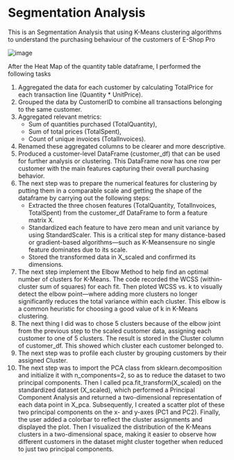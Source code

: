 # Segmentation Analysis
This is an Segmentation Analysis that using K-Means clustering algorithms to understand the purchasing behaviour of the customers of E-Shop Pro

![image](https://www.c5i.ai/wp-content/uploads/Approach-to-Segmentation-Analysis1-2.png)

After the Heat Map of the quantity table dataframe, I performed the following tasks
1. Aggregated the data for each customer by calculating TotalPrice for each transaction line (Quantity * UnitPrice).
2. Grouped the data by CustomerID to combine all transactions belonging to the same customer.
3. Aggregated relevant metrics:
    - Sum of quantities purchased (TotalQuantity),
    - Sum of total prices (TotalSpent),
    - Count of unique invoices (TotalInvoices).
4. Renamed these aggregated columns to be clearer and more descriptive.
5. Produced a customer-level DataFrame (customer_df) that can be used for further analysis or clustering. This DataFrame now has one row per customer with the main features capturing their overall purchasing behavior.
6. The next step was to prepare the numerical features for clustering by putting them in a comparable scale and getting the shape of the dataframe by carrying out the following steps:
    - Extracted the three chosen features (TotalQuantity, TotalInvoices, TotalSpent) from the customer_df DataFrame to form a feature matrix X.
    - Standardized each feature to have zero mean and unit variance by using StandardScaler. This is a critical step for many distance-based or gradient-based algorithms—such as K-Meansensure no single feature dominates due to its scale.
    - Stored the transformed data in X_scaled and confirmed its dimensions.
7. The next step implement the Elbow Method to help find an optimal number of clusters for K-Means. The code recorded the WCSS (within-cluster sum of squares) for each fit. Then ploted WCSS vs. k to  visually detect the elbow point—where adding more clusters no longer significantly reduces the total variance within each cluster. This elbow is a common heuristic for choosing a good value of k in K-Means clustering.
8. The next thing I did was to chose 5 clusters because of the elbow joint from the previous step to the scaled customer data, assigning each customer to one of 5 clusters. The result is stored in the Cluster column of customer_df. This showed which cluster each customer belonged to.
9. The next step was to profile each cluster by grouping customers by their assigned Cluster.
10. The next step was to import the PCA class from sklearn.decomposition and initialize it with n_components=2, so as to reduce the dataset to two principal components. Then I called pca.fit_transform(X_scaled) on the standardized dataset (X_scaled), which performed a Principal Component Analysis and returned a two-dimensional representation of each data point in X_pca. Subsequently, I created a scatter plot of these two principal components on the x- and y-axes (PC1 and PC2).  Finally, the user added a colorbar to reflect the cluster assignments and displayed the plot. Then I visualized the distribution of the K-Means clusters in a two-dimensional space, making it easier to observe how different customers in the dataset might cluster together when reduced to just two principal components.
